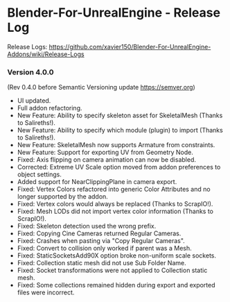 # Blender-For-UnrealEngine - Release Log
Release Logs: https://github.com/xavier150/Blender-For-UnrealEngine-Addons/wiki/Release-Logs

### Version 4.0.0
(Rev 0.4.0 before Semantic Versioning update https://semver.org)

- UI updated.
- Full addon refactoring.
- New Feature: Ability to specify skeleton asset for SkeletalMesh (Thanks to Salireths!).
- New Feature: Ability to specify which module (plugin) to import (Thanks to Salireths!).
- New Feature: SkeletalMesh now supports Armature from constraints.
- New Feature: Support for exporting UV from Geometry Node.
- Fixed: Axis flipping on camera animation can now be disabled.
- Corrected: Extreme UV Scale option moved from addon preferences to object settings.
- Added support for NearClippingPlane in camera export.
- Fixed: Vertex Colors refactored into generic Color Attributes and no longer supported by the addon.
- Fixed: Vertex colors would always be replaced (Thanks to ScrapIO!).
- Fixed: Mesh LODs did not import vertex color information (Thanks to ScrapIO!).
- Fixed: Skeleton detection used the wrong prefix.
- Fixed: Copying Cine Cameras returned Regular Cameras.
- Fixed: Crashes when pasting via "Copy Regular Cameras".
- Fixed: Convert to collision only worked if parent was a Mesh.
- Fixed: StaticSocketsAdd90X option broke non-uniform scale sockets.
- Fixed: Collection static mesh did not use Sub Folder Name.
- Fixed: Socket transformations were not applied to Collection static mesh.
- Fixed: Some collections remained hidden during export and exported files were incorrect.